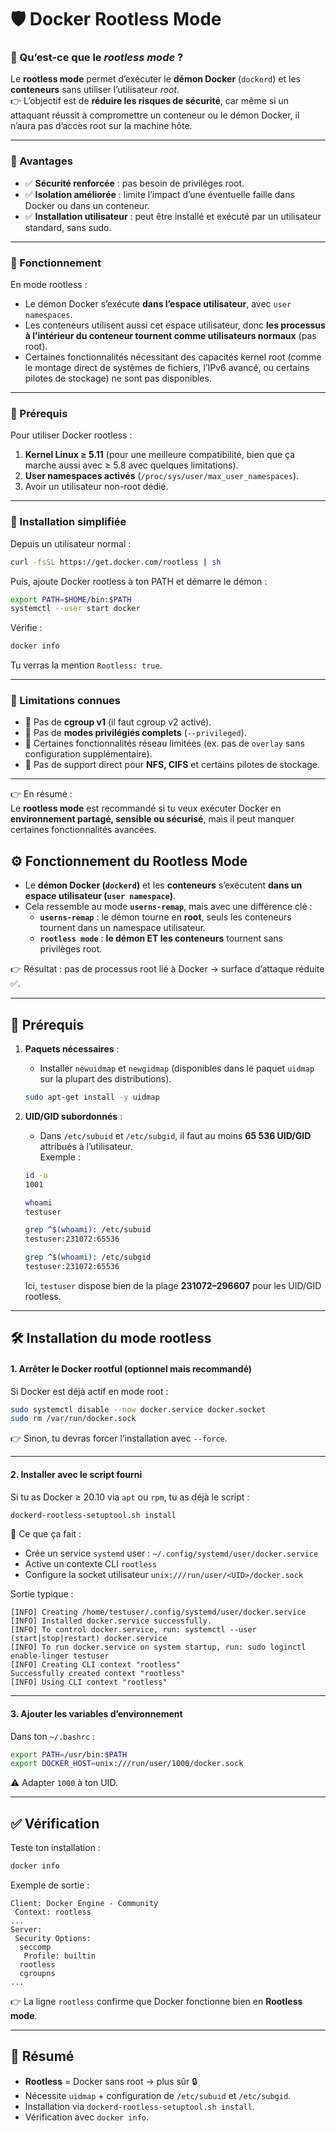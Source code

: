 # 🛡️ Docker Rootless Mode

### 🔹 Qu’est-ce que le _rootless mode_ ?

Le **rootless mode** permet d’exécuter le **démon Docker** (`dockerd`) et les **conteneurs** sans utiliser l’utilisateur _root_.\
👉 L’objectif est de **réduire les risques de sécurité**, car même si un attaquant réussit à compromettre un conteneur ou le démon Docker, il n’aura pas d’accès root sur la machine hôte.

***

### 🔹 Avantages

* ✅ **Sécurité renforcée** : pas besoin de privilèges root.
* ✅ **Isolation améliorée** : limite l’impact d’une éventuelle faille dans Docker ou dans un conteneur.
* ✅ **Installation utilisateur** : peut être installé et exécuté par un utilisateur standard, sans sudo.

***

### 🔹 Fonctionnement

En mode rootless :

* Le démon Docker s’exécute **dans l’espace utilisateur**, avec `user namespaces`.
* Les conteneurs utilisent aussi cet espace utilisateur, donc **les processus à l’intérieur du conteneur tournent comme utilisateurs normaux** (pas root).
* Certaines fonctionnalités nécessitant des capacités kernel root (comme le montage direct de systèmes de fichiers, l’IPv6 avancé, ou certains pilotes de stockage) ne sont pas disponibles.

***

### 🔹 Prérequis

Pour utiliser Docker rootless :

1. **Kernel Linux ≥ 5.11** (pour une meilleure compatibilité, bien que ça marche aussi avec ≥ 5.8 avec quelques limitations).
2. **User namespaces activés** (`/proc/sys/user/max_user_namespaces`).
3. Avoir un utilisateur non-root dédié.

***

### 🔹 Installation simplifiée

Depuis un utilisateur normal :

```bash
curl -fsSL https://get.docker.com/rootless | sh
```

Puis, ajoute Docker rootless à ton PATH et démarre le démon :

```bash
export PATH=$HOME/bin:$PATH
systemctl --user start docker
```

Vérifie :

```bash
docker info
```

Tu verras la mention `Rootless: true`.

***

### 🔹 Limitations connues

* 🚫 Pas de **cgroup v1** (il faut cgroup v2 activé).
* 🚫 Pas de **modes privilégiés complets** (`--privileged`).
* 🚫 Certaines fonctionnalités réseau limitées (ex. pas de `overlay` sans configuration supplémentaire).
* 🚫 Pas de support direct pour **NFS, CIFS** et certains pilotes de stockage.

***

👉 En résumé :\
Le **rootless mode** est recommandé si tu veux exécuter Docker en **environnement partagé, sensible ou sécurisé**, mais il peut manquer certaines fonctionnalités avancées.

## ⚙️ Fonctionnement du Rootless Mode

* Le **démon Docker (`dockerd`)** et les **conteneurs** s’exécutent **dans un espace utilisateur (`user namespace`)**.
* Cela ressemble au mode **`userns-remap`**, mais avec une différence clé :
  * **`userns-remap`** : le démon tourne en **root**, seuls les conteneurs tournent dans un namespace utilisateur.
  * **`rootless mode`** : **le démon ET les conteneurs** tournent sans privilèges root.

👉 Résultat : pas de processus root lié à Docker → surface d’attaque réduite ✅.

***

## 🔑 Prérequis

1.  **Paquets nécessaires** :

    * Installer `newuidmap` et `newgidmap` (disponibles dans le paquet `uidmap` sur la plupart des distributions).

    ```bash
    sudo apt-get install -y uidmap
    ```
2.  **UID/GID subordonnés** :

    * Dans `/etc/subuid` et `/etc/subgid`, il faut au moins **65 536 UID/GID** attribués à l’utilisateur.\
      Exemple :

    ```bash
    id -u
    1001

    whoami
    testuser

    grep ^$(whoami): /etc/subuid
    testuser:231072:65536

    grep ^$(whoami): /etc/subgid
    testuser:231072:65536
    ```

    Ici, `testuser` dispose bien de la plage **231072–296607** pour les UID/GID rootless.

***

## 🛠️ Installation du mode rootless

#### 1. Arrêter le Docker rootful (optionnel mais recommandé)

Si Docker est déjà actif en mode root :

```bash
sudo systemctl disable --now docker.service docker.socket
sudo rm /var/run/docker.sock
```

👉 Sinon, tu devras forcer l’installation avec `--force`.

***

#### 2. Installer avec le script fourni

Si tu as Docker ≥ 20.10 via `apt` ou `rpm`, tu as déjà le script :

```bash
dockerd-rootless-setuptool.sh install
```

📌 Ce que ça fait :

* Crée un service `systemd` user : `~/.config/systemd/user/docker.service`
* Active un contexte CLI `rootless`
* Configure la socket utilisateur `unix:///run/user/<UID>/docker.sock`

Sortie typique :

```
[INFO] Creating /home/testuser/.config/systemd/user/docker.service
[INFO] Installed docker.service successfully.
[INFO] To control docker.service, run: systemctl --user (start|stop|restart) docker.service
[INFO] To run docker.service on system startup, run: sudo loginctl enable-linger testuser
[INFO] Creating CLI context "rootless"
Successfully created context "rootless"
[INFO] Using CLI context "rootless"
```

***

#### 3. Ajouter les variables d’environnement

Dans ton `~/.bashrc` :

```bash
export PATH=/usr/bin:$PATH
export DOCKER_HOST=unix:///run/user/1000/docker.sock
```

⚠️ Adapter `1000` à ton UID.

***

## ✅ Vérification

Teste ton installation :

```bash
docker info
```

Exemple de sortie :

```
Client: Docker Engine - Community
 Context: rootless
...
Server:
 Security Options:
  seccomp
   Profile: builtin
  rootless
  cgroupns
...
```

👉 La ligne `rootless` confirme que Docker fonctionne bien en **Rootless mode**.

***

## 📌 Résumé

* **Rootless** = Docker sans root → plus sûr 🔒
* Nécessite `uidmap` + configuration de `/etc/subuid` et `/etc/subgid`.
* Installation via `dockerd-rootless-setuptool.sh install`.
* Vérification avec `docker info`.
